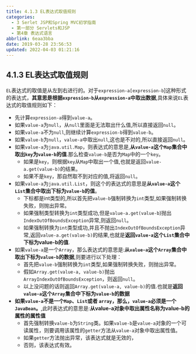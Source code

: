 ```yaml
---
title: 4.1.3 EL表达式取值规则
categories: 
  - 3 Serlet JSP和Spring MVC初学指南
  - 第一部分 Servlets和JSP
  - 第4章 表达式语言
abbrlink: 6eaa3bba
date: 2019-03-28 23:56:53
updated: 2022-04-03 01:21:16
---
```

## 4.1.3 EL表达式取值规则 ##
`EL`表达式的取值是从左到右进行的。对于`expression-a[expression-b`]这种形式的表达式，**其意思是根据`expression-b`从`expression-a`中取出数据**,具体来说`EL`表达式的取值规则如下：
- 先计算`expression-a`得到`value-a`。
- 如果`value-a`为`null`，从`null`里面是无法取出什么值,所以直接返回`null`。
- 如果`value-a`不为`null`,则继续计算`expression-b`得到`value-b`。
- 如果`value-b`为`null`，`value-a`中取出`null`,这也是不对的,所以直接返回`null`。
- 如果`value-a`为`java.util.Map`，则表达式的意思是,**从`value-a`这个`Map`集合中取出`key`为`value-b`的值**.那么检查`value-b`是否为`Map`中的一个`key`。
    - 如果是`key`，则根据`key`从`Map`中取出一个值,也就是返回`value-a.get(value-b)`的结果。
    - 如果不是`key`，那自然取不到对应的值,将返回`null`。
- 如果`value-a`为`java.util.List`，则这个的表达式的意思是**从`value-a`这个`List`集合中取出下标为`value-b`的值**。
    - 下标都是int类型的,所以首先把`value-b`强制转换为`int`类型,如果强制转换失败，则抛出异常。
    - 如果强制类型转换为`int`类型成功,但是`value-a.get(value-b`)抛出`IndexOutOfBoundsException`异常,则返回`null`。
    - 如果强制转换为`int`类型成功,并且不抛出`IndexOutOfBoundsException`异常,返回`value-a.get(value-b)`的结果,也就是**返回`value-a`这个`List`集合中下标为value-b的值**.
- 如果`value-a`是一个`Array`，那么表达式的意思是:**从`value-a`这个`Array`集合中取出下标为`value-b`的数据**,则要进行以下处理：
    - 首先把`value-b`强制转换为`int`类型,如果强制转换失败，则抛出异常。
    - 假如`Array.get(value-a, value-b)`抛出`ArrayIndexOutOfBoundsException`，则返回`null`。
    - 以上没问题的话则返回`Array.get(value-a, value-b)`的值.也就是**返回`value-a`这个`Array`集合中下标为`value-b`的数据**
- **如果`value-a`不是一个`Map`、`List`或者 `array`，那么，`value-a`必须是一个`JavaBean`。**,此时表达式的意思是:**从value-a对象中取出属性名称为value-b的属性的属性值**
    - 首先强制转换`value-b`为`String`类。如果`value-b`是`value-a`对象的一个可读属性，则要调用该属性的`getter`方法从`value-a`对象中取出属性值。
    - 如果`getter`方法抛出异常，该表达式就是无效的，
    - 否则，该表达式有效。


